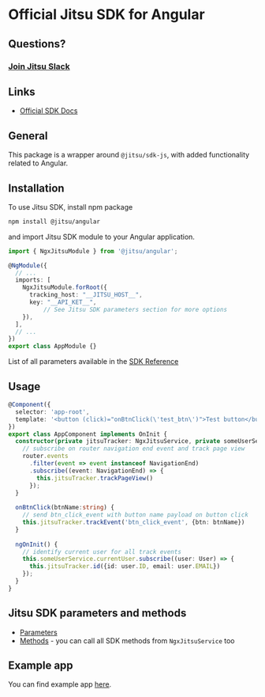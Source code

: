 # Official Jitsu SDK for Angular

## Questions?

### [Join Jitsu Slack](https://jitsu.com/slack)

## Links

- [Official SDK Docs](https://jitsu.com/docs/sending-data/js-sdk)

## General

This package is a wrapper around `@jitsu/sdk-js`, with added functionality related to Angular.

## Installation

To use Jitsu SDK, install npm package

```bash
npm install @jitsu/angular
```

and import Jitsu SDK module to your Angular application.

```typescript
import { NgxJitsuModule } from '@jitsu/angular';

@NgModule({
  // ...
  imports: [
    NgxJitsuModule.forRoot({
      tracking_host: "__JITSU_HOST__",
      key: "__API_KET__",
          // See Jitsu SDK parameters section for more options
    }),
  ],
  // ...
})
export class AppModule {}
```
List of all parameters available in the [SDK Reference](https://jitsu.com/docs/sending-data/js-sdk/parameters-reference)

## Usage

```typescript
@Component({
  selector: 'app-root',
  template: '<button (click)="onBtnClick(\'test_btn\')">Test button</button>',
})
export class AppComponent implements OnInit {
  constructor(private jitsuTracker: NgxJitsuService, private someUserService: SomeUserService) {
    // subscribe on router navigation end event and track page view
    router.events
      .filter(event => event instanceof NavigationEnd)
      .subscribe((event: NavigationEnd) => {
        this.jitsuTracker.trackPageView()
      });
  }
  
  onBtnClick(btnName:string) {
    // send btn_click_event with button name payload on button click
    this.jitsuTracker.trackEvent('btn_click_event', {btn: btnName})
  }
  
  ngOnInit() {
    // identify current user for all track events
    this.someUserService.currentUser.subscribe((user: User) => {
      this.jitsuTracker.id({id: user.ID, email: user.EMAIL})
    });
  }
}
```

## Jitsu SDK parameters and methods

* [Parameters](https://jitsu.com/docs/sending-data/js-sdk/parameters-reference)
* [Methods](https://jitsu.com/docs/sending-data/js-sdk/methods-reference) - you can call all SDK methods from `NgxJitsuService` too

## Example app

You can find example app [here](https://github.com/jitsucom/jitsu-js/tree/master/examples/angular-app).
